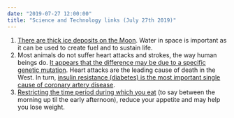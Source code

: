 ```yaml
---
date: "2019-07-27 12:00:00"
title: "Science and Technology links (July 27th 2019)"
---
```




<li style="list-style-type: none;">

1. [There are thick ice deposits on the Moon](https://www.nature.com/articles/s41561-019-0405-8). Water in space is important as it can be used to create fuel and to sustain life.
1. Most animals do not suffer heart attacks and strokes, the way human beings do. [It appears that the difference may be due to a specific genetic mutation](https://science.slashdot.org/story/19/07/24/0624233/evolutionary-gene-loss-may-help-explain-why-only-humans-are-prone-to-heart-attack). Heart attacks are the leading cause of death in the West. In turn, [insulin resistance (diabetes) is the most important single cause of coronary artery disease](https://www.sciencedirect.com/science/article/abs/pii/S1871402119300785).
1. [Restricting the time period during which you eat](https://onlinelibrary.wiley.com/doi/10.1002/oby.22518) (to say between the morning up til the early afternoon), reduce your appetite and may help you lose weight.



